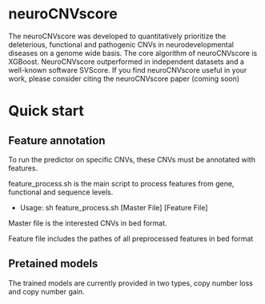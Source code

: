 # neuroCNVscore
The neuroCNVscore was developed to quantitatively prioritize the deleterious, functional and pathogenic CNVs in neurodevelopmental diseases on a genome wide basis. The core algorithm of neuroCNVscore is XGBoost. NeuroCNVscore outperformed in independent datasets and a well-known software SVScore. If you find neuroCNVscore useful in your work, please consider citing the neuroCNVscore paper (coming soon)

# Quick start
## Feature annotation

To run the predictor on specific CNVs, these CNVs must be annotated with features.

feature_process.sh is the main script to process features from gene, functional and sequence levels. 

* Usage: sh feature_process.sh [Master File] [Feature File]

Master file is the interested CNVs in bed format.

Feature file includes the pathes of all preprocessed features in bed format 

## Pretained models
The trained models are currently provided in two types, copy number loss and copy number gain. 




